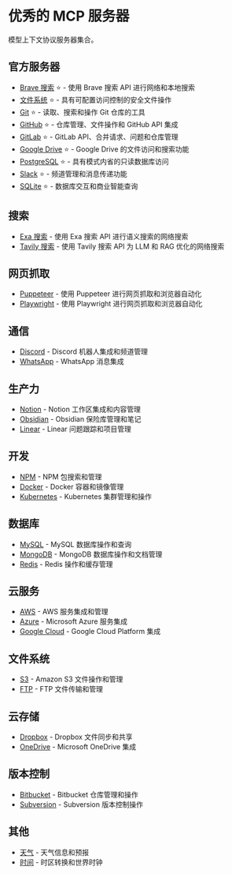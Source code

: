 
# 优秀的 MCP 服务器

模型上下文协议服务器集合。

## 官方服务器

- [Brave 搜索](https://github.com/modelcontextprotocol/servers/tree/main/src/brave-search) ⭐ - 使用 Brave 搜索 API 进行网络和本地搜索
- [文件系统](https://github.com/modelcontextprotocol/servers/tree/main/src/filesystem) ⭐ - 具有可配置访问控制的安全文件操作
- [Git](https://github.com/modelcontextprotocol/servers/tree/main/src/git) ⭐ - 读取、搜索和操作 Git 仓库的工具
- [GitHub](https://github.com/modelcontextprotocol/servers/tree/main/src/github) ⭐ - 仓库管理、文件操作和 GitHub API 集成
- [GitLab](https://github.com/modelcontextprotocol/servers/tree/main/src/gitlab) ⭐ - GitLab API、合并请求、问题和仓库管理
- [Google Drive](https://github.com/modelcontextprotocol/servers/tree/main/src/gdrive) ⭐ - Google Drive 的文件访问和搜索功能
- [PostgreSQL](https://github.com/modelcontextprotocol/servers/tree/main/src/postgres) ⭐ - 具有模式内省的只读数据库访问
- [Slack](https://github.com/modelcontextprotocol/servers/tree/main/src/slack) ⭐ - 频道管理和消息传递功能
- [SQLite](https://github.com/modelcontextprotocol/servers/tree/main/src/sqlite) ⭐ - 数据库交互和商业智能查询

## 搜索

- [Exa 搜索](https://github.com/exa-labs/exa-mcp-server) - 使用 Exa 搜索 API 进行语义搜索的网络搜索
- [Tavily 搜索](https://github.com/tavily-ai/tavily-mcp-server) - 使用 Tavily 搜索 API 为 LLM 和 RAG 优化的网络搜索

## 网页抓取

- [Puppeteer](https://github.com/executeautomation/puppeteer-mcp-server) - 使用 Puppeteer 进行网页抓取和浏览器自动化
- [Playwright](https://github.com/executeautomation/playwright-mcp-server) - 使用 Playwright 进行网页抓取和浏览器自动化

## 通信

- [Discord](https://github.com/iamjameskeane/discord-mcp-server) - Discord 机器人集成和频道管理
- [WhatsApp](https://github.com/iamjameskeane/whatsapp-mcp-server) - WhatsApp 消息集成

## 生产力

- [Notion](https://github.com/iamjameskeane/notion-mcp-server) - Notion 工作区集成和内容管理
- [Obsidian](https://github.com/iamjameskeane/obsidian-mcp-server) - Obsidian 保险库管理和笔记
- [Linear](https://github.com/iamjameskeane/linear-mcp-server) - Linear 问题跟踪和项目管理

## 开发

- [NPM](https://github.com/iamjameskeane/npm-mcp-server) - NPM 包搜索和管理
- [Docker](https://github.com/iamjameskeane/docker-mcp-server) - Docker 容器和镜像管理
- [Kubernetes](https://github.com/iamjameskeane/kubernetes-mcp-server) - Kubernetes 集群管理和操作

## 数据库

- [MySQL](https://github.com/iamjameskeane/mysql-mcp-server) - MySQL 数据库操作和查询
- [MongoDB](https://github.com/iamjameskeane/mongodb-mcp-server) - MongoDB 数据库操作和文档管理
- [Redis](https://github.com/iamjameskeane/redis-mcp-server) - Redis 操作和缓存管理

## 云服务

- [AWS](https://github.com/iamjameskeane/aws-mcp-server) - AWS 服务集成和管理
- [Azure](https://github.com/iamjameskeane/azure-mcp-server) - Microsoft Azure 服务集成
- [Google Cloud](https://github.com/iamjameskeane/gcp-mcp-server) - Google Cloud Platform 集成

## 文件系统

- [S3](https://github.com/iamjameskeane/s3-mcp-server) - Amazon S3 文件操作和管理
- [FTP](https://github.com/iamjameskeane/ftp-mcp-server) - FTP 文件传输和管理

## 云存储

- [Dropbox](https://github.com/iamjameskeane/dropbox-mcp-server) - Dropbox 文件同步和共享
- [OneDrive](https://github.com/iamjameskeane/onedrive-mcp-server) - Microsoft OneDrive 集成

## 版本控制

- [Bitbucket](https://github.com/iamjameskeane/bitbucket-mcp-server) - Bitbucket 仓库管理和操作
- [Subversion](https://github.com/iamjameskeane/svn-mcp-server) - Subversion 版本控制操作

## 其他

- [天气](https://github.com/iamjameskeane/weather-mcp-server) - 天气信息和预报
- [时间](https://github.com/iamjameskeane/time-mcp-server) - 时区转换和世界时钟
